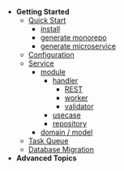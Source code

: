 - <b>Getting Started</b>
    - <a href="#/quickstart/">Quick Start</a>
      - <a href="#/quickstart/install">install</a>
      - <a href="#/quickstart/monorepo">generate monorepo</a>
      - <a href="#/quickstart/microservice">generate microservice</a>
    - <a href="#/configuration/">Configuration</a>
    - <a href="#/service/">Service</a>
      - <a href="#/service/module/">module</a>
        - <a href="#/service/module/handler/">handler</a>
          - <a href="#/service/module/handler/rest/">REST</a>
          - <a href="#/service/module/handler/worker/">worker</a>
          - <a href="#/service/module/handler/validator/">validator</a>
        - <a href="#/service/module/usecase/">usecase</a>
        - <a href="#/service/module/repository/">repository</a>
      - <a href="#/service/domain/">domain / model</a>
    - <a href="#/taskque/">Task Queue</a>
    - <a href="#/migration/">Database Migration</a>
- <b>Advanced Topics</b>